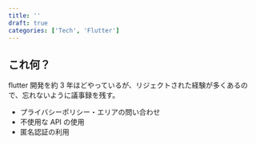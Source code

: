 ```yaml
---
title: ''
draft: true
categories: ['Tech', 'Flutter']
---
```


## これ何？

flutter 開発を約 3 年ほどやっているが、リジェクトされた経験が多くあるので、忘れないように議事録を残す。

  - プライバシーポリシー・エリアの問い合わせ
  - 不使用な API の使用
  - 匿名認証の利用
